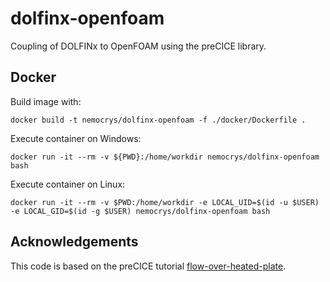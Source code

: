 # dolfinx-openfoam

Coupling of DOLFINx to OpenFOAM using the preCICE library.

## Docker

Build image with:

```shell
docker build -t nemocrys/dolfinx-openfoam -f ./docker/Dockerfile .
```

Execute container on Windows:

```shell
docker run -it --rm -v ${PWD}:/home/workdir nemocrys/dolfinx-openfoam bash
```

Execute container on Linux:

```shell
docker run -it --rm -v $PWD:/home/workdir -e LOCAL_UID=$(id -u $USER) -e LOCAL_GID=$(id -g $USER) nemocrys/dolfinx-openfoam bash
```

## Acknowledgements

This code is based on the preCICE tutorial [flow-over-heated-plate](https://github.com/precice/tutorials/tree/master/flow-over-heated-plate).
